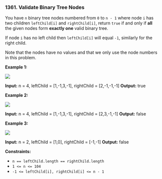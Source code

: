 ### 1361\. Validate Binary Tree Nodes

You have `n` binary tree nodes numbered from `0` to `n - 1` where node `i` has two children `leftChild[i]` and `rightChild[i]`, return `true` if and only if **all** the given nodes form **exactly one** valid binary tree.

If node `i` has no left child then `leftChild[i]` will equal `-1`, similarly for the right child.

Note that the nodes have no values and that we only use the node numbers in this problem.

**Example 1:**

![](https://assets.leetcode.com/uploads/2019/08/23/1503_ex1.png)

**Input:** n = 4, leftChild = \[1,-1,3,-1\], rightChild = \[2,-1,-1,-1\]
**Output:** true

**Example 2:**

![](https://assets.leetcode.com/uploads/2019/08/23/1503_ex2.png)

**Input:** n = 4, leftChild = \[1,-1,3,-1\], rightChild = \[2,3,-1,-1\]
**Output:** false

**Example 3:**

![](https://assets.leetcode.com/uploads/2019/08/23/1503_ex3.png)

**Input:** n = 2, leftChild = \[1,0\], rightChild = \[-1,-1\]
**Output:** false

**Constraints:**

*   `n == leftChild.length == rightChild.length`
*   `1 <= n <= 104`
*   `-1 <= leftChild[i], rightChild[i] <= n - 1`
